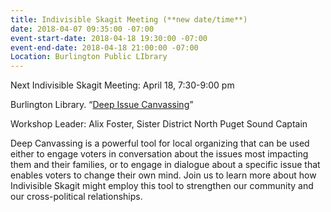 ```yaml
---
title: Indivisible Skagit Meeting (**new date/time**)
date: 2018-04-07 09:35:00 -07:00
event-start-date: 2018-04-18 19:30:00 -07:00
event-end-date: 2018-04-18 21:00:00 -07:00
Location: Burlington Public LIbrary
---
```


Next Indivisible Skagit Meeting: April 18, 7:30-9:00 pm

Burlington Library. “[Deep Issue Canvassing](https://ourfuture.org/20180301/yes-you-can-talk-to-strangers?link_id=1&can_id=37a7f352fad3afcb4c65463597b1c337&source=email-progressive-breakfast-yes-you-can-talk-to-strangers&email_referrer=email_309988&email_subject=progressive-breakfast-yes-you-can-talk-to-strangers)”

Workshop Leader: Alix Foster, Sister District North Puget Sound Captain

Deep Canvassing is a powerful tool for local organizing that can be used either to engage voters in conversation about the issues most impacting them and their families, or to engage in dialogue about a specific issue that enables voters to change their own mind. Join us to learn more about how Indivisible Skagit might employ this tool to strengthen our community and our cross-political relationships.